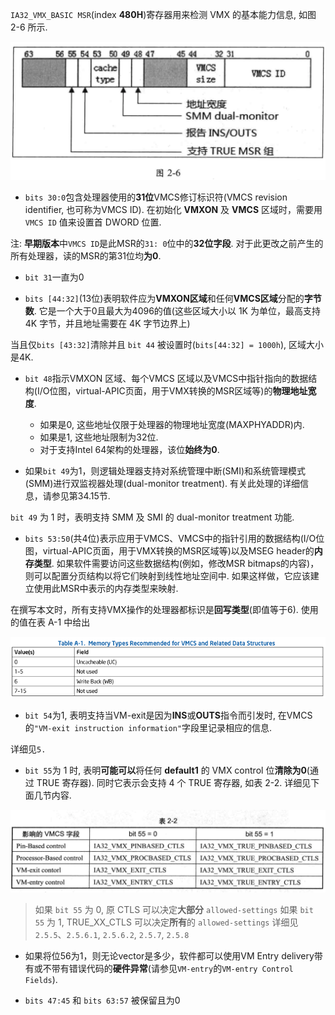 
`IA32_VMX_BASIC MSR`(index **480H**)寄存器用来检测 VMX 的基本能力信息, 如图 2-6 所示.

![2020-02-24-22-27-54.png](./images/2020-02-24-22-27-54.png)

* `bits 30:0`包含处理器使用的**31位**VMCS修订标识符(VMCS revision identifier, 也可称为VMCS ID).  在初始化 **VMXON** 及 **VMCS** 区域时，需要用 `VMCS ID` 值来设置首 DWORD 位置. 

注: **早期版本**中`VMCS ID`是此MSR的`31: 0`位中的**32位字段**.  对于此更改之前产生的所有处理器，读的MSR的第31位均**为0**. 

* `bit 31`一直为0

* `bits [44:32]`(13位)表明软件应为**VMXON区域**和任何**VMCS区域**分配的**字节数**.  它是一个大于0且最大为4096的值(这些区域大小以 1K 为单位，最高支持 4K 字节，并且地址需要在 4K 字节边界上)

当且仅`bits [43:32]`清除并且 `bit 44` 被设置时(`bits[44:32] = 1000h`), 区域大小是4K. 

* `bit 48`指示VMXON 区域、每个VMCS 区域以及VMCS中指针指向的数据结构(I/O位图，virtual-APIC页面，用于VMX转换的MSR区域等)的**物理地址宽度**. 

  * 如果是0, 这些地址仅限于处理器的物理地址宽度(MAXPHYADDR)内.  
  * 如果是1, 这些地址限制为32位.  
  * 对于支持Intel 64架构的处理器，该位**始终为0**. 

* 如果`bit 49`为1，则逻辑处理器支持对系统管理中断(SMI)和系统管理模式(SMM)进行双监视器处理(dual-monitor treatment).  有关此处理的详细信息，请参见第34.15节. 

`bit 49` 为 1 时，表明支持 SMM 及 SMI 的 dual-monitor treatment 功能. 

* `bits 53:50`(共4位)表示应用于VMCS、VMCS中的指针引用的数据结构(I/O位图，virtual-APIC页面，用于VMX转换的MSR区域等)以及MSEG header的**内存类型**.  如果软件需要访问这些数据结构(例如，修改MSR bitmaps的内容)，则可以配置分页结构以将它们映射到线性地址空间中. 如果这样做，它应该建立使用此MSR中表示的内存类型来映射.

在撰写本文时，所有支持VMX操作的处理器都标识是**回写类型**(即值等于6).  使用的值在表 A-1 中给出

![2020-11-29-16-12-51.png](./images/2020-11-29-16-12-51.png)

* `bit 54`为1, 表明支持当VM-exit是因为**INS**或**OUTS**指令而引发时, 在VMCS的`"VM-exit instruction information"`字段里记录相应的信息.

详细见`5.`

* `bit 55`为 1 时, 表明**可能可以**将任何 **default1** 的 VMX control 位**清除为0**(通过 TRUE 寄存器). 同时它表示会支持 4 个 TRUE 寄存器, 如表 2-2. 详细见下面几节内容. 

![2020-02-24-22-35-02.png](./images/2020-02-24-22-35-02.png)

> 如果 `bit 55` 为 0, 原 CTLS 可以决定**大部分** `allowed-settings`
> 如果 `bit 55` 为 1, TRUE_XX_CTLS 可以决定**所有**的 `allowed-settings`
> 详细见`2.5.5`、`2.5.6.1`, `2.5.6.2`, `2.5.7`, `2.5.8`

* 如果将位56为1，则无论vector是多少，软件都可以使用VM Entry delivery带有或不带有错误代码的**硬件异常**(请参见`VM-entry`的`VM-entry Control Fields`). 

* `bits 47:45` 和 `bits 63:57` 被保留且为0
